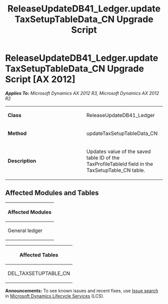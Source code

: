 ﻿---
title: ReleaseUpdateDB41_Ledger.updateTaxSetupTableData_CN Upgrade Script
TOCTitle: ReleaseUpdateDB41_Ledger.updateTaxSetupTableData_CN Upgrade Script
ms:assetid: 568730b5-f5a9-0fc1-4231-2e32c76a1d45
ms:mtpsurl: https://msdn.microsoft.com/en-us/library/JJ736203(v=AX.60)
ms:contentKeyID: 49708378
ms.date: 05/18/2015
mtps_version: v=AX.60
---

# ReleaseUpdateDB41\_Ledger.updateTaxSetupTableData\_CN Upgrade Script [AX 2012]


_**Applies To:** Microsoft Dynamics AX 2012 R3, Microsoft Dynamics AX 2012 R2_

<table>
<colgroup>
<col style="width: 50%" />
<col style="width: 50%" />
</colgroup>
<tbody>
<tr class="odd">
<td><p><strong>Class</strong></p></td>
<td><p>ReleaseUpdateDB41_Ledger</p></td>
</tr>
<tr class="even">
<td><p><strong>Method</strong></p></td>
<td><p>updateTaxSetupTableData_CN</p></td>
</tr>
<tr class="odd">
<td><p><strong>Description</strong></p></td>
<td><p>Updates value of the saved table ID of the TaxProfileTableId field in the TaxSetupTable_CN table.</p></td>
</tr>
</tbody>
</table>


## Affected Modules and Tables

<table>
<colgroup>
<col style="width: 100%" />
</colgroup>
<thead>
<tr class="header">
<th><p>Affected Modules</p></th>
</tr>
</thead>
<tbody>
<tr class="odd">
<td><p>General ledger</p></td>
</tr>
</tbody>
</table>


<table>
<colgroup>
<col style="width: 100%" />
</colgroup>
<thead>
<tr class="header">
<th><p>Affected Tables</p></th>
</tr>
</thead>
<tbody>
<tr class="odd">
<td><p>DEL_TAXSETUPTABLE_CN</p></td>
</tr>
</tbody>
</table>

  
**Announcements:** To see known issues and recent fixes, use [Issue search](http://go.microsoft.com/fwlink/?linkid=389258) in [Microsoft Dynamics Lifecycle Services](http://go.microsoft.com/fwlink/?linkid=306505) (LCS).


